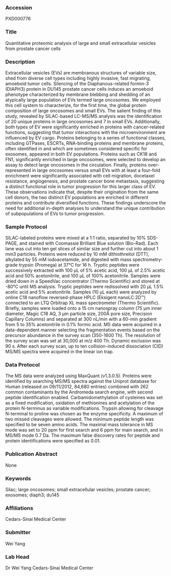 ### Accession
PXD000776

### Title
Quantitative proteomic analysis of large and small extracellular vesicles from prostate cancer cells

### Description
Extracellular vesicles (EVs) are membranous structures of variable size, shed from diverse cell types including highly invasive, fast migrating, amoeboid tumor cells. Silencing of the Diaphanous-related formin-3 (DIAPH3) protein in DU145 prostate cancer cells induces an amoeboid phenotype characterized by membrane blebbing and shedding of an atypically large population of EVs termed large oncosomes. We employed this cell system to characterize, for the first time, the global protein composition of large oncosomes and small EVs. The salient finding of this study, revealed by SILAC-based LC-MS/MS analysis was the identification of 20 unique proteins in large oncosomes and 7 in small EVs. Additionally, both types of EV were significantly enriched in proteins with cancer-related functions, suggesting that tumor interactions with the microenvironment are influenced by EV cargo. Proteins belonging to a series of functional classes, including GTPases, ESCRTs, RNA-binding proteins and membrane proteins, often identified in and which are sometimes considered specific for exosomes, appeared in both EV populations. Proteins such as CK18 and FN1, significantly enriched in large oncosomes, were selected to develop an assay to detect large oncosomes in the circulation. Finally, proteins over-represented in large oncosomes versus small EVs with at least a four-fold enrichment were significantly associated with cell migration, docetaxel resistance, angiogenesis, and prostate cancer bone metastasis, suggesting a distinct functional role in tumor progression for this larger class of EV. These observations indicate that, despite their origination from the same cell donors, the two distinct EV populations are enriched in different proteins and contribute diversified functions. These findings underscore the need for additional in-depth analyses to understand the unique contribution of subpopulations of EVs to tumor progression.

### Sample Protocol
SILAC-labeled proteins were mixed at a 1:1 ratio, separated by 10% SDS-PAGE, and stained with Coomassie Brilliant Blue solution (Bio-Rad). Each lane was cut into ten gel slices of similar size and further cut into about 1 mm3 particles. Proteins were reduced by 10 mM dithiothreitol (DTT), alkylated by 55 mM iodoacetamide, and digested with mass spectrometry-grade trypsin (Promega) at 37°C for 16 h. Tryptic peptides were successively extracted with 100 μL of 5% acetic acid, 100 μL of 2.5% acetic acid and 50% acetonitrile, and 100 μL of 100% acetonitrile. Samples were dried down in a SpeedVac concentrator (Thermo Scientific) and stored at -80°C until MS analysis. Tryptic peptides were redissolved with 20 μL 1.5% acetic acid and 5% acetonitrile. Samples (10 μL each) were analyzed by online C18 nanoflow reversed-phase HPLC (Eksigent nanoLC∙2D™) connected to an LTQ Orbitrap XL mass spectrometer (Thermo Scientific). Briefly, samples were loaded onto a 15 cm nanospray column (75 μm inner diameter, Magic C18 AQ, 3 μm particle size, 200Å pore size, Precision Capillary Columns) and separated at 300 nL/min with a 60-min gradient from 5 to 35% acetonitrile in 0.1% formic acid. MS data were acquired in a data-dependent manner selecting the fragmentation events based on the precursor abundance in the survey scan (350-1600 Th). The resolution of the survey scan was set at 30,000 at m/z 400 Th. Dynamic exclusion was 90 s. After each survey scan, up to ten collision-induced dissociation (CID) MS/MS spectra were acquired in the linear ion trap.

### Data Protocol
The MS data were analyzed using MaxQuant (v1.3.0.5). Proteins were identified by searching MS/MS spectra against the Uniprot database for Human (released on 09/11/2012, 84,680 entries) combined with 262 common contaminants by the Andromeda search engine, with second peptide identification enabled. Carbamidomethylation of cysteines was set as a fixed modification, oxidation of methionines and acetylation of the protein N-terminus as variable modifications. Trypsin allowing for cleavage N-terminal to proline was chosen as the enzyme specificity. A maximum of two missed cleavages were allowed. The minimum peptide length was specified to be seven amino acids. The maximal mass tolerance in MS mode was set to 20 ppm for first search and 6 ppm for main search, and in MS/MS mode 0.7 Da. The maximum false discovery rates for peptide and protein identifications were specified as 0.01.

### Publication Abstract
None

### Keywords
Silac; large oncosomes; small extracellular vesicles; prostate cancer; exosomes; diaph3; du145

### Affiliations
Cedars-Sinai Medical Center

### Submitter
Wei Yang

### Lab Head
Dr Wei Yang
Cedars-Sinai Medical Center


